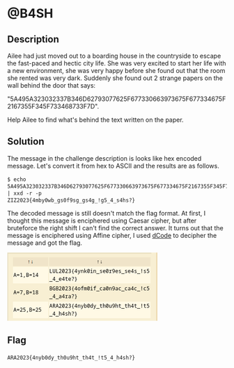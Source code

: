 # @B4SH

## Description

Ailee had just moved out to a boarding house in the countryside to escape the fast-paced and hectic city life. She was very excited to start her life with a new environment, she was very happy before she found out that the room she rented was very dark. Suddenly she found out 2 strange papers on the wall behind the door that says:

"5A495A323032337B346D62793077625F677330663973675F677334675F2167355F345F733468733F7D".

Help Ailee to find what's behind the text written on the paper.

## Solution
The message in the challenge description is looks like hex encoded message. Let's convert it from hex to ASCII and the results are as follows.

``` shell
$ echo 5A495A323032337B346D62793077625F677330663973675F677334675F2167355F345F733468733F7D | xxd -r -p
ZIZ2023{4mby0wb_gs0f9sg_gs4g_!g5_4_s4hs?}
```

The decoded message is still doesn't match the flag format. At first, I thought this message is enciphered using Caesar cipher, but after bruteforce the right shift I can't find the correct answer. It turns out that the message is enciphered using Affine cipher, I used [dCode](https://www.dcode.fr/affine-cipher) to decipher the message and got the flag.

![Decoding result](./flag.png)

## Flag
`ARA2023{4nyb0dy_th0u9ht_th4t_!t5_4_h4sh?}`
